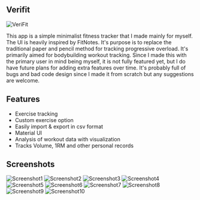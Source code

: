 ## Verifit 
![VeriFit](/metadata/logo/icon.svg?raw=true "VeriFit")

This app is a simple minimalist fitness tracker that I made mainly for myself. The UI is heavily inspired by FitNotes. It's purpose is to replace the traditional paper and pencil method for tracking progressive overload. It's primarily aimed for bodybuilding workout tracking. Since I made this with the primary user in mind being myself, it is not fully featured yet, but I do have future plans for adding extra features over time. It's probably full of bugs and bad code design since I made it from scratch but any suggestions are welcome.

## Features
* Exercise tracking
* Custom exercise option
* Easily import & export in csv format
* Material UI
* Analysis of workout data with visualization
* Tracks Volume, 1RM and other personal records

## Screenshots

![Screenshot1](/metadata/screenshots/Screenshot1.jpg?raw=true "Screenshot1")
![Screenshot2](/metadata/screenshots/Screenshot2.jpg?raw=true "Screenshot2")
![Screenshot3](/metadata/screenshots/Screenshot3.jpg?raw=true "Screenshot3")
![Screenshot4](/metadata/screenshots/Screenshot4.jpg?raw=true "Screenshot4")
![Screenshot5](/metadata/screenshots/Screenshot5.jpg?raw=true "Screenshot5")
![Screenshot6](/metadata/screenshots/Screenshot6.jpg?raw=true "Screenshot6")
![Screenshot7](/metadata/screenshots/Screenshot7.jpg?raw=true "Screenshot7")
![Screenshot8](/metadata/screenshots/Screenshot8.jpg?raw=true "Screenshot8")
![Screenshot9](/metadata/screenshots/Screenshot9.jpg?raw=true "Screenshot9")
![Screenshot10](/metadata/screenshots/Screenshot10.jpg?raw=true "Screenshot10")


